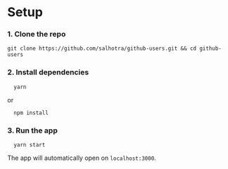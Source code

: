 # Setup

### 1. Clone the repo
```
git clone https://github.com/salhotra/github-users.git && cd github-users
```

### 2. Install dependencies
```
  yarn
```

or 

```
  npm install
```

### 3. Run the app
```
  yarn start
```

The app will automatically open on `localhost:3000`.
